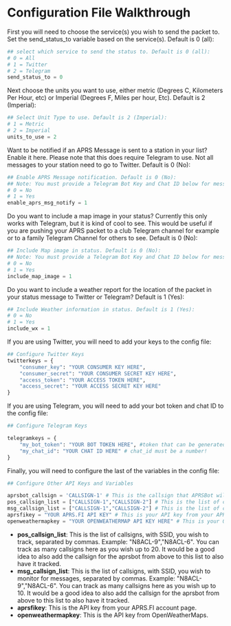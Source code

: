 # Configuration File Walkthrough

First you will need to choose the service(s) you wish to send the packet to. Set the send_status_to variable based on the service(s). Default is 0 (all):
```python
## select which service to send the status to. Default is 0 (all):
# 0 = All
# 1 = Twitter
# 2 = Telegram
send_status_to = 0
```

Next choose the units you want to use, either metric (Degrees C, Kilometers Per Hour, etc) or Imperial (Degrees F, Miles per hour, Etc). Default is 2 (Imperial):
```python
## Select Unit Type to use. Default is 2 (Imperial):
# 1 = Metric
# 2 = Imperial
units_to_use = 2
```

Want to be notified if an APRS Message is sent to a station in your list? Enable it here. Please note that this does require Telegram to use. Not all messages to your station need to go to Twitter. Default is 0 (No):
```python
## Enable APRS Message notification. Default is 0 (No):
## Note: You must provide a Telegram Bot Key and Chat ID below for messaging notification to work.
# 0 = No
# 1 = Yes
enable_aprs_msg_notify = 1
```
Do you want to include a map image in your status? Currently this only works with Telegram, but it is kind of cool to see. This would be useful if you are pushing your APRS packet to a club Telegram channel for example or to a family Telegram Channel for others to see. Default is 0 (No):
```python
## Include Map image in status. Default is 0 (No):
## Note: You must provide a Telegram Bot Key and Chat ID below for messaging notification to work.
# 0 = No
# 1 = Yes
include_map_image = 1
```

Do you want to include a weather report for the location of the packet in your status message to Twitter or Telegram? Default is 1 (Yes):
```python
## Include Weather information in status. Default is 1 (Yes):
# 0 = No
# 1 = Yes
include_wx = 1
```

If you are using Twitter, you will need to add your keys to the config file:
```python
## Configure Twitter Keys
twitterkeys = {
    "consumer_key": "YOUR CONSUMER KEY HERE",
    "consumer_secret": "YOUR CONSUMER SECRET KEY HERE",
    "access_token": "YOUR ACCESS TOKEN HERE",
    "access_secret": "YOUR ACCESS SECRET KEY HERE"
}
```

If you are using Telegram, you will need to add your bot token and chat ID to the config file:
```python
## Configure Telegram Keys

telegramkeys = {
    "my_bot_token": "YOUR BOT TOKEN HERE", #token that can be generated talking with @BotFather on telegram for your bot
    "my_chat_id": "YOUR CHAT ID HERE" # chat_id must be a number!
}

```

Finally, you will need to configure the last of the variables in the config file:
```python
## Configure Other API Keys and Variables

aprsbot_callsign = 'CALLSIGN-1' # This is the callsign that APRSBot will use to send your location and any messages from Telegram to the APRS-IS Network.
pos_callsign_list = ["CALLSIGN-1","CALLSIGN-2"] # This is the list of callsigns with ssid to monitor and tweet. You need at least one but can be as many as you want separated by commas Limit: 20
msg_callsign_list = ["CALLSIGN-1","CALLSIGN-2"] # This is the list of callsigns with ssid to monitor and tweet. You need at least one but can be as many as you want separated by commas Limit: 10
aprsfikey = "YOUR APRS.FI API KEY" # This is your API key from your APRS.fi account
openweathermapkey = "YOUR OPENWEATHERMAP API KEY HERE" # This is your OpenWeatherMap API Key.
```
- **pos_callsign_list**: This is the list of callsigns, with SSID, you wish to track, separated by commas. Example: "N8ACL-9","N8ACL-6". You can track as many callsigns here as you wish up to 20. It would be a good idea to also add the callsign for the aprsbot from above to this list to also have it tracked.
- **msg_callsign_list**: This is the list of callsigns, with SSID, you wish to monitor for messages, separated by commas. Example: "N8ACL-9","N8ACL-6". You can track as many callsigns here as you wish up to 10. It would be a good idea to also add the callsign for the aprsbot from above to this list to also have it tracked.
- **aprsfikey**: This is the API key from your APRS.FI account page. 
- **openweathermapkey**: This is the API key from OpenWeatherMaps.
